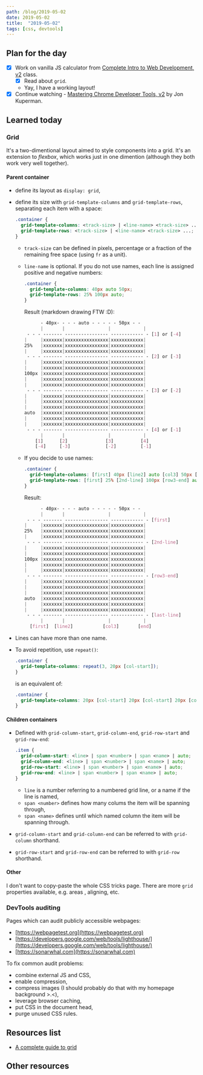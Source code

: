 ```yaml
---
path: /blog/2019-05-02
date: 2019-05-02
title:  "2019-05-02"
tags: [css, devtools]
---
```


## Plan for the day

- [x] Work on vanilla JS calculator from [Complete Intro to Web Development, v2](https://frontendmasters.com/courses/web-development-v2/) class.
  - [x] Read about `grid`.
  - Yay, I have a working layout!
- [x] Continue watching - [Mastering Chrome Developer Tools, v2](https://frontendmasters.com/courses/chrome-dev-tools-v2/) by Jon Kuperman.

## Learned today

### Grid

It's a two-dimentional layout aimed to style components into a grid. It's an extension to *flexbox*, which works just in one dimention (although they both work very well together).

#### Parent container

- define its layout as `display: grid`,
- define its size with `grid-template-columns` and `grid-template-rows`, separating each item with a space:

  ```css
  .container {
    grid-template-columns: <track-size> | <line-name> <track-size> ...;
    grid-template-rows: <track-size> | <line-name> <track-size> ...;
  }
  ```

  - `track-size` can be defined in pixels, percentage or a fraction of the remaining free space (using `fr` as a unit).
  - `line-name` is optional. If you do not use names, each line is assigned positive and negative numbers:

    ```css
    .container {
      grid-template-columns: 40px auto 50px;
      grid-template-rows: 25% 100px auto;
    }
    ```

    Result (markdown drawing FTW :D):

    ```css
          - 40px- - - - auto - - - - - 50px - -
          |       |                |            |
     - - - ------- ---------------- ------------ - [1] or [-4]
    |     |xxxxxxx|xxxxxxxxxxxxxxxx|xxxxxxxxxxxx|
    25%   |xxxxxxx|xxxxxxxxxxxxxxxx|xxxxxxxxxxxx|
    |     |xxxxxxx|xxxxxxxxxxxxxxxx|xxxxxxxxxxxx|
     - - - ------- ---------------- ------------ - [2] or [-3]
    |     |xxxxxxx|xxxxxxxxxxxxxxxx|xxxxxxxxxxxx|
    |     |xxxxxxx|xxxxxxxxxxxxxxxx|xxxxxxxxxxxx|
    100px |xxxxxxx|xxxxxxxxxxxxxxxx|xxxxxxxxxxxx|
    |     |xxxxxxx|xxxxxxxxxxxxxxxx|xxxxxxxxxxxx|
    |     |xxxxxxx|xxxxxxxxxxxxxxxx|xxxxxxxxxxxx|
     - - - ------- ---------------- ------------ - [3] or [-2]
    |     |xxxxxxx|xxxxxxxxxxxxxxxx|xxxxxxxxxxxx|
    |     |xxxxxxx|xxxxxxxxxxxxxxxx|xxxxxxxxxxxx|
    |     |xxxxxxx|xxxxxxxxxxxxxxxx|xxxxxxxxxxxx|
    auto  |xxxxxxx|xxxxxxxxxxxxxxxx|xxxxxxxxxxxx|
    |     |xxxxxxx|xxxxxxxxxxxxxxxx|xxxxxxxxxxxx|
    |     |xxxxxxx|xxxxxxxxxxxxxxxx|xxxxxxxxxxxx|
     - - - ------- ---------------- ------------ - [4] or [-1]
          |       |                |            |
        [1]      [2]              [3]          [4]
        [-4]     [-3]             [-2]         [-1]
    ```

  - If you decide to use names:

    ```css
    .container {
      grid-template-columns: [first] 40px [line2] auto [col3] 50px [end];
      grid-template-rows: [first] 25% [2nd-line] 100px [row3-end] auto [end];
    }
    ```

    Result:

    ```css
          - 40px- - - - auto - - - - - 50px - -
          |       |                |            |
     - - - ------- ---------------- ------------ - [first]
    |     |xxxxxxx|xxxxxxxxxxxxxxxx|xxxxxxxxxxxx|
    25%   |xxxxxxx|xxxxxxxxxxxxxxxx|xxxxxxxxxxxx|
    |     |xxxxxxx|xxxxxxxxxxxxxxxx|xxxxxxxxxxxx|
     - - - ------- ---------------- ------------ - [2nd-line]
    |     |xxxxxxx|xxxxxxxxxxxxxxxx|xxxxxxxxxxxx|
    |     |xxxxxxx|xxxxxxxxxxxxxxxx|xxxxxxxxxxxx|
    100px |xxxxxxx|xxxxxxxxxxxxxxxx|xxxxxxxxxxxx|
    |     |xxxxxxx|xxxxxxxxxxxxxxxx|xxxxxxxxxxxx|
    |     |xxxxxxx|xxxxxxxxxxxxxxxx|xxxxxxxxxxxx|
     - - - ------- ---------------- ------------ - [row3-end]
    |     |xxxxxxx|xxxxxxxxxxxxxxxx|xxxxxxxxxxxx|
    |     |xxxxxxx|xxxxxxxxxxxxxxxx|xxxxxxxxxxxx|
    |     |xxxxxxx|xxxxxxxxxxxxxxxx|xxxxxxxxxxxx|
    auto  |xxxxxxx|xxxxxxxxxxxxxxxx|xxxxxxxxxxxx|
    |     |xxxxxxx|xxxxxxxxxxxxxxxx|xxxxxxxxxxxx|
    |     |xxxxxxx|xxxxxxxxxxxxxxxx|xxxxxxxxxxxx|
     - - - ------- ---------------- ------------ - [last-line]
          |       |                |            |
      [first]  [line2]           [col3]       [end]
    ```

- Lines can have more than one name.
- To avoid repetition, use `repeat()`:

  ```css
  .container {
    grid-template-columns: repeat(3, 20px [col-start]);
  }
  ```

  is an equivalent of:

  ```css
  .container {
    grid-template-columns: 20px [col-start] 20px [col-start] 20px [col-start];
  }
  ```

#### Children containers

- Defined with `grid-column-start`, `grid-column-end`, `grid-row-start` and `grid-row-end`:

  ```css
  .item {
    grid-column-start: <line> | span <number> | span <name> | auto;
    grid-column-end: <line> | span <number> | span <name> | auto;
    grid-row-start: <line> | span <number> | span <name> | auto;
    grid-row-end: <line> | span <number> | span <name> | auto;
  }
  ```

  - `line` is a number referring to a numbered grid line, or a name if the line is named,
  - `span <number>` defines how many colums the item will be spanning through,
  - `span <name>` defines until which named column the item will be spanning through.
- `grid-column-start` and `grid-column-end` can be referred to with `grid-column` shorthand.
- `grid-row-start` and `grid-row-end` can be referred to with `grid-row` shorthand.

#### Other

I don't want to copy-paste the whole CSS tricks page. There are more `grid` properties available, e.g. areas , aligning, etc.

### DevTools auditing

Pages which can audit publicly accessible webpages:

- [https://webpagetest.org](https://webpagetest.org)
- [https://developers.google.com/web/tools/lighthouse/](https://developers.google.com/web/tools/lighthouse/)
- [https://sonarwhal.com](https://sonarwhal.com)

To fix common audit problems:

- combine external JS and CSS,
- enable compression,
- compress images (I should probably do that with my homepage background >.<),
- leverage browser caching,
- put CSS in the document head,
- purge unused CSS rules.

## Resources list

- [A complete guide to grid](https://css-tricks.com/snippets/css/complete-guide-grid/)

## Other resources
